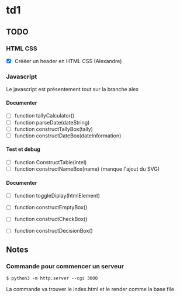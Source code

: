 # td1

## TODO

### HTML CSS

- [X] Crééer un header en HTML CSS (Alexandre)


### Javascript

Le javascript est présentement tout sur la branche alex


#### Documenter

- [ ] function tallyCalculator()
- [ ] function parseDate(dateString)
- [ ] function constructTallyBox(tally)
- [ ] function constructDateBox(dateInformation)

#### Test et debug

- [ ] function ConstructTable(intel)
- [ ] function constructNameBox(name) (manque l'ajout du SVG)

#### Documenter

- [ ] function toggleDiplay(htmlElement)
- [ ] function constructEmptyBox()
- [ ] function constructCheckBox()
- [ ] function constructDecisionBox()


## Notes

### Commande pour commencer un serveur

	$ python3 -m http.server --cgi 3000

La commande va trouver le index.html et le render comme la base file
